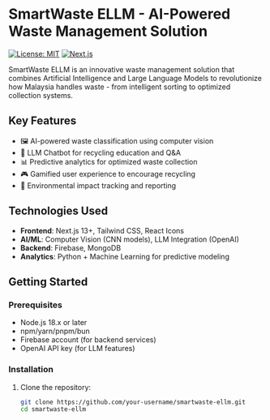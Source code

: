 # SmartWaste ELLM - AI-Powered Waste Management Solution

[![License: MIT](https://img.shields.io/badge/License-MIT-green.svg)](https://opensource.org/licenses/MIT)
[![Next.js](https://img.shields.io/badge/Next.js-13+-blue.svg)](https://nextjs.org/)

SmartWaste ELLM is an innovative waste management solution that combines Artificial Intelligence and Large Language Models to revolutionize how Malaysia handles waste - from intelligent sorting to optimized collection systems.

## Key Features

- 🖼️ AI-powered waste classification using computer vision
- 💬 LLM Chatbot for recycling education and Q&A
- 📊 Predictive analytics for optimized waste collection
- 🎮 Gamified user experience to encourage recycling
- 🌱 Environmental impact tracking and reporting

## Technologies Used

- **Frontend**: Next.js 13+, Tailwind CSS, React Icons
- **AI/ML**: Computer Vision (CNN models), LLM Integration (OpenAI)
- **Backend**: Firebase, MongoDB
- **Analytics**: Python + Machine Learning for predictive modeling

## Getting Started

### Prerequisites

- Node.js 18.x or later
- npm/yarn/pnpm/bun
- Firebase account (for backend services)
- OpenAI API key (for LLM features)

### Installation

1. Clone the repository:
   ```bash
   git clone https://github.com/your-username/smartwaste-ellm.git
   cd smartwaste-ellm